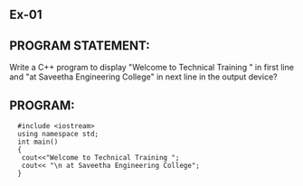 ## Ex-01
## PROGRAM STATEMENT: 
 Write a C++ program to display "Welcome to Technical Training " in first line and "at Saveetha 
Engineering College" in next line in the output device? 
## PROGRAM: 
```
  #include <iostream> 
  using namespace std; 
  int main() 
  { 
   cout<<"Welcome to Technical Training "; 
   cout<< "\n at Saveetha Engineering College"; 
  }
  ```

